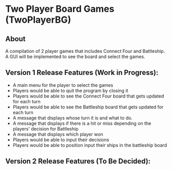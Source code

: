 # Two Player Board Games (TwoPlayerBG)

## About
A compilation of 2 player games that includes Connect Four and Battleship. A  GUI will be implemented to see the board and select the games.

## Version 1 Release Features (Work in Progress):
-  A main menu for the player to select the games 
-  Players would be able to quit the program by closing it 
-  Players would be able to see the Connect Four board that gets updated for each turn
-  Players would be able to see the Battleship board that gets updated for each turn
-  A message that displays whose turn it is and what to do. 
-  A message that displays if there is a hit or miss depending on the players' decision for Battleship
-  A message that displays which player won 
-  Players would be able to input their decisions 
-  Players would be able to position input their ships in the battleship board

## Version 2 Release Features (To Be Decided):
